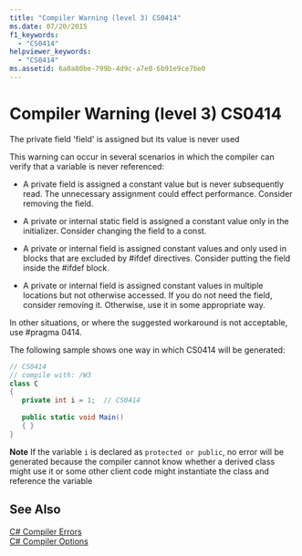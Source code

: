 ```yaml
---
title: "Compiler Warning (level 3) CS0414"
ms.date: 07/20/2015
f1_keywords: 
  - "CS0414"
helpviewer_keywords: 
  - "CS0414"
ms.assetid: 6a0a80be-799b-4d9c-a7e0-6b91e9ce7be0
---
```

# Compiler Warning (level 3) CS0414
The private field 'field' is assigned but its value is never used  
  
 This warning can occur in several scenarios in which the compiler can verify that a variable is never referenced:  
  
- A private field is assigned a constant value but is never subsequently read. The unnecessary assignment could effect performance. Consider removing the field.  
  
- A private or internal static field is assigned a constant value only in the initializer. Consider changing the field to a const.  
  
- A private or internal field is assigned constant values and only used in blocks that are excluded by #ifdef directives. Consider putting the field inside the #ifdef block.  
  
- A private or internal field is assigned constant values in multiple locations but not otherwise accessed. If you do not need the field, consider removing it. Otherwise, use it in some appropriate way.  
  
 In other situations, or where the suggested workaround is not acceptable, use #pragma 0414.  
  
 The following sample shows one way in which CS0414 will be generated:  
  
```csharp  
// CS0414  
// compile with: /W3  
class C  
{  
   private int i = 1;  // CS0414  
  
   public static void Main()  
   { }  
}  
```  
  
 **Note** If the variable `i` is declared as `protected or public`, no error will be generated because the compiler cannot know whether a derived class might use it or some other client code might instantiate the class and reference the variable  
  
## See Also  
 [C# Compiler Errors](../../csharp/language-reference/compiler-messages/index.md)  
 [C# Compiler Options](../../csharp/language-reference/compiler-options/index.md)

